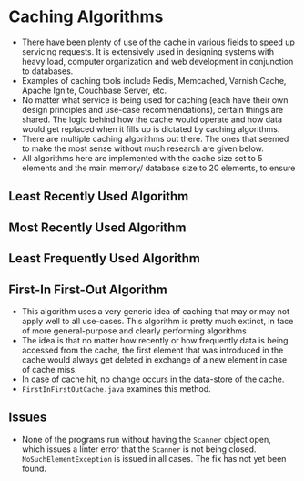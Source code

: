 # Caching Algorithms

- There have been plenty of use of the cache in various fields to speed up servicing requests. It is extensively used in designing systems with heavy load, computer organization and web development in conjunction to databases.
- Examples of caching tools include Redis, Memcached, Varnish Cache, Apache Ignite, Couchbase Server, etc.
- No matter what service is being used for caching (each have their own design principles and use-case recommendations), certain things are shared. The logic behind how the cache would operate and how data would get replaced when it fills up is dictated by caching algorithms.
- There are multiple caching algorithms out there. The ones that seemed to make the most sense without much research are given below.
- All algorithms here are implemented with the cache size set to 5 elements and the main memory/ database size to 20 elements, to ensure 


## Least Recently Used Algorithm


## Most Recently Used Algorithm


## Least Frequently Used Algorithm


## First-In First-Out Algorithm

- This algorithm uses a very generic idea of caching that may or may not apply well to all use-cases. This algorithm is pretty much extinct, in face of more general-purpose and clearly performing algorithms
- The idea is that no matter how recently or how frequently data is being accessed from the cache, the first element that was introduced in the cache would always get deleted in exchange of a new element in case of cache miss.
- In case of cache hit, no change occurs in the data-store of the cache.
- `FirstInFirstOutCache.java` examines this method.


## Issues

- None of the programs run without having the `Scanner` object open, which issues a linter error that the `Scanner` is not being closed. `NoSuchElementException` is issued in all cases. The fix has not yet been found.